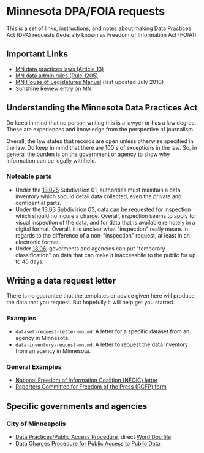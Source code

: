 # Minnesota DPA/FOIA requests

This is a set of links, instructions, and notes about making Data Practices Act (DPA) requests (federally known as Freedom of Information Act (FOIA)).

## Important Links

* [MN data practices laws (Article 13)](https://www.revisor.leg.state.mn.us/statutes/?id=13)
* [MN data admin rules (Rule 1205)](https://www.revisor.leg.state.mn.us/rules/?id=1205)
* [MN House of Legislatures Manual](http://www.house.leg.state.mn.us/hrd/pubs/dataprac.pdf) (last updated July 2010)
* [Sunshine Review entry on MN](http://sunshinereview.org/index.php/Minnesota_Data_Practices_Act)

## Understanding the Minnesota Data Practices Act

Do keep in mind that no person writing this is a lawyer or has a law degree.  These are experiences and knowledge from the perspective of journalism.

Overall, the law states that records are open unless otherwise specified in the law.  Do keep in mind that there are 100's of exceptions in the law.  So, in general the burden is on the government or agency to show why information can be legally withheld.

### Noteable parts

* Under the [13.025](https://www.revisor.leg.state.mn.us/statutes/?id=13.025) Subdivision 01, authorities must maintain a data inventory which should detail data collected, even the private and confidential parts.
* Under the [13.03](https://www.revisor.mn.gov/statutes/?id=13.03) Subdivision 03, data can be requested for inspection which should no incure a charge.  Overall, inspection seems to apply for visual inspection of the data, and for data that is available remotely in a digital format.  Overall, it is unclear what "inspection" really means in regards to the difference of a non-"inspection" request, at least in an electronic format.
* Under [13.06](https://www.revisor.mn.gov/statutes/?id=13.06), goverments and agencies can put "temporary classification" on data that can make it inaccessbile to the public for up to 45 days.

## Writing a data request letter

There is no guarantee that the templates or advice given here will produce the data that you request.  But hopefully it will help get you started.

### Examples

* ```dataset-request-letter-mn.md```: A letter for a specific dataset from an agency in Minnesota.
* ```data-inventory-request-mn.md```: A letter to request the data inventory from an agency in Minnesota.

### General Examples

* [National Freedom of Information Coalition (NFOIC) letter](http://www.nfoic.org/minnesota-sample-foia-request)
* [Reporters Committee for Freedom of the Press (RCFP) form](http://www.rcfp.org/foia-letter-generator-state?state=Minnesota)

## Specific governments and agencies

### City of Minneapolis

* [Data Practices/Public Access Procedure](http://www.minneapolismn.gov/policies/policies_public-access-cover), direct [Word Doc file](http://www.minneapolismn.gov/www/groups/public/@clerk/documents/webcontent/convert_255906.doc).
* [Data Charges Procedure for Public Access to Public Data](http://www.minneapolismn.gov/council/procedures/council_procedures_data-charge-guidelines).

